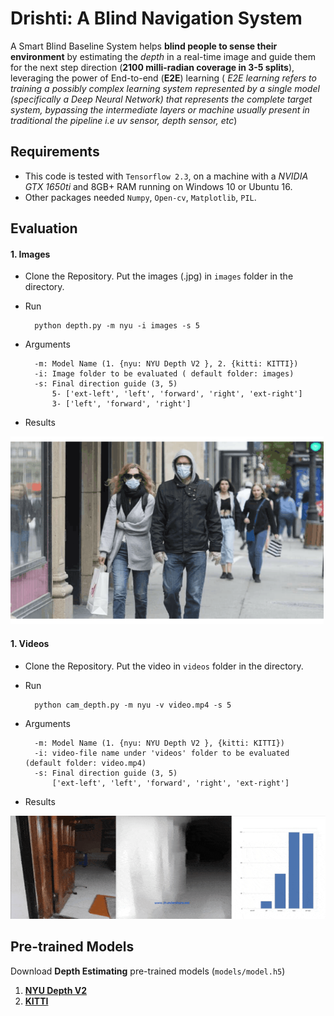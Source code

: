 # Drishti: A Blind Navigation System

A Smart Blind Baseline System helps **blind people to sense their environment** by estimating the *depth* in a real-time image and guide them for the next step direction (**2100 milli-radian  coverage in 3-5  splits**), leveraging the power of End-to-end (**E2E**) learning ( *E2E learning refers to training a possibly complex learning system represented by a single model (specifically a Deep Neural Network) that represents the complete target system, bypassing the intermediate layers or machine usually present in traditional the pipeline i.e uv sensor, depth sensor, etc*)

## Requirements
* This code is tested with `Tensorflow 2.3`,  on a machine with a *NVIDIA GTX 1650ti* and 8GB+ RAM running on Windows 10 or Ubuntu 16.
* Other packages needed `Numpy`, `Open-cv`, `Matplotlib`, `PIL`.

## Evaluation

#### 1. Images

* Clone the Repository. Put the images (.jpg) in `images` folder in the directory.
* Run

        python depth.py -m nyu -i images -s 5
        
* Arguments
        
        -m: Model Name (1. {nyu: NYU Depth V2 }, 2. {kitti: KITTI})
        -i: Image folder to be evaluated ( default folder: images)
        -s: Final direction guide (3, 5)
            5- ['ext-left', 'left', 'forward', 'right', 'ext-right']
            3- ['left', 'forward', 'right']
            
* Results

<img src="results/result2.gif" height="300">


#### 1. Videos

* Clone the Repository. Put the video in `videos` folder in the directory.
* Run

        python cam_depth.py -m nyu -v video.mp4 -s 5
        
* Arguments
        
        -m: Model Name (1. {nyu: NYU Depth V2 }, {kitti: KITTI})
        -i: video-file name under 'videos' folder to be evaluated (default folder: video.mp4)
        -s: Final direction guide (3, 5)
            ['ext-left', 'left', 'forward', 'right', 'ext-right']
            
* Results


<img src="results/result0.gif">


## Pre-trained Models

Download **Depth Estimating** pre-trained models (`models/model.h5`)

1. <a href="https://s3-eu-west-1.amazonaws.com/densedepth/nyu.h5">**NYU Depth V2**</a>
2. <a href="https://s3-eu-west-1.amazonaws.com/densedepth/kitti.h5">**KITTI**</a>
        
        
